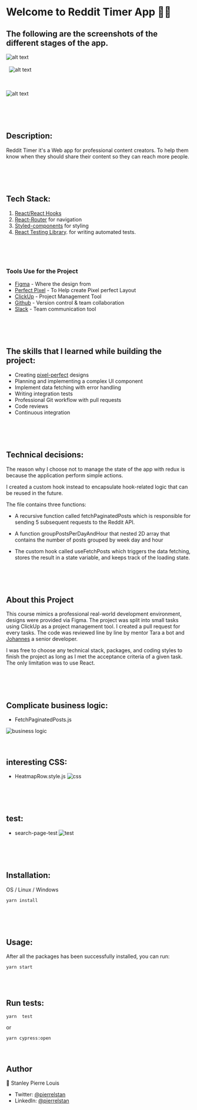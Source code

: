 # Welcome to Reddit Timer App 👋🏾

## The following are the screenshots of the different stages of the app.

![alt text](https://res.cloudinary.com/stanley/image/upload/v1637689677/homepage_nob8zl.svg)
\
&nbsp;
\
&nbsp;
![alt text](https://res.cloudinary.com/stanley/image/upload/v1637689626/search_page-loading_1_izcnte.png)
\
&nbsp;
\
&nbsp;

![alt text](https://res.cloudinary.com/stanley/image/upload/v1637750429/search_page-results_1_pxg5l0.png)

\
&nbsp;
\
&nbsp;
## Description:

Reddit Timer it's a Web app for professional content creators. To help them know when they should share their content so they can reach more people.

\
&nbsp;
\
&nbsp;

## Tech Stack:

1.  [React/React Hooks](https://reactrouter.com/)
2. [ React-Router](https://reactrouter.com/)  for navigation
3. [Styled-components](https://styled-components.com/) for styling
4. [React Testing Library](https://testing-library.com/docs/). for writing automated tests.

\
&nbsp;
\
&nbsp;

### Tools Use for the Project

-  [Figma](https://figma.com/) - Where the design from
- [Perfect Pixel](https://chrome.google.com/webstore/detail/perfectpixel-by-welldonec/dkaagdgjmgdmbnecmcefdhjekcoceebi?hl=en-US) - To Help create Pixel perfect Layout
- [ClickUp](https://clickup.com) - Project Management Tool
- [Github](https://github.com) - Version control & team collaboration
- [Slack](https://slack.com) - Team communication tool

\
&nbsp;
\
&nbsp;

## The skills that I learned while building the project:


- Creating [pixel-perfect](https://chrome.google.com/webstore/detail/perfectpixel-by-welldonec/dkaagdgjmgdmbnecmcefdhjekcoceebi?hl=en-US) designs
- Planning and implementing a complex UI component
- Implement data fetching with error handling
- Writing integration tests
- Professional Git workflow with pull requests
- Code reviews
- Continuous integration

\
&nbsp;
\
&nbsp;

## Technical decisions:


The reason why I choose not to manage the state of the app with redux is because the application perform simple actions.

I created  a custom hook instead  to encapsulate hook-related logic that can be reused in the future.

The file contains three functions:

- A recursive function called fetchPaginatedPosts which is responsible for sending 5 subsequent requests to the Reddit API.

- A function  groupPostsPerDayAndHour that  nested 2D array that contains the number of posts grouped by week day and hour

- The custom hook called useFetchPosts which triggers the data fetching, stores the result in a state variable, and keeps track of the loading state.

\
&nbsp;
\
&nbsp;


## About this Project
 This course mimics a professional real-world development environment,
designs were provided via Figma. The project was split into small tasks using ClickUp as a project management tool. I created a pull request for every tasks. The code was reviewed line by line by mentor Tara a bot  and [Johannes](https://jkettmann.com/) a senior developer.

I was free to choose any technical stack, packages, and coding styles to finish the project as long as I met the acceptance criteria of a given task. The only limitation was to use React.

\
&nbsp;
\
&nbsp;


 ## Complicate business logic:

 - FetchPaginatedPosts.js

![business logic](https://res.cloudinary.com/stanley/image/upload/v1637968378/bussiness_logic_dbumr0.png)
\
&nbsp;
\
&nbsp;

##  interesting CSS:

- HeatmapRow.style.js
![css](https://res.cloudinary.com/stanley/image/upload/v1637969665/interestingCss_sworgi.png)

\
&nbsp;
\
&nbsp;

## test:
- search-page-test
![test](https://res.cloudinary.com/stanley/image/upload/v1637972023/useFetchPosts.test_s14ekw.png)

\
&nbsp;
\
&nbsp;
## Installation:

OS / Linux / Windows

`yarn install `

\
&nbsp;
\
&nbsp;
## Usage:
 After all the packages has been successfully installed, you can run:

 `yarn start`

\
&nbsp;

 ## Run tests:

`yarn  test `

or

`yarn cypress:open`
\
&nbsp;
\
&nbsp;

## Author
👤 Stanley Pierre Louis

- Twitter: [@pierrelstan](https://twitter.com/pierrelStan)
- LinkedIn: [@pierrelstan](https://linkedin.com/in/pierre-louis-stanley-930110133)

